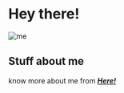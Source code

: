 # Hey there!

![me](https://media1.tenor.com/m/tNYus4tK5dEAAAAC/anime-computer.gif)


## Stuff about me
know more about me from _**[Here!](https://tilak.is-a.dev)**_
